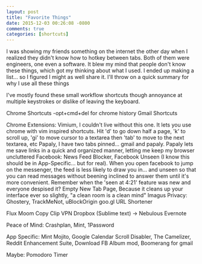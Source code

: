 ```yaml
---
layout: post
title: "Favorite Things"
date: 2015-12-03 00:26:08 -0800
comments: true
categories: [shortcuts]
---
```


I was showing my friends something on the internet the other day when I realized they didn't know how to hotkey between tabs. Both of them were engineers, one even a software. It blew my mind that people don't know these things, which got my thinking about what I used. I ended up making a list... so I figured I might as well share it. I'll throw on a quick summary for why I use all these things

I've mostly found these small workflow shortcuts though annoyance at multiple keystrokes or dislike of leaving the keyboard.

Chrome Shortcuts
-opt+cmd+del for chrome history
Gmail Shortcuts

Chrome Extensions:
Vimium, I couldn't live without this one. It lets you use chrome with vim inspired shortcuts. Hit 'd' to go down half a page, 'k' to scroll up, 'gi' to move cursor to a textarea then 'tab' to move to the next textarea, etc
Papaly, I have two tabs pinned... gmail and papaly. Papaly lets me save links in a quick and organized manner, letting me keep my browser uncluttered
Facebook: News Feed Blocker, Facebook Unseen (I know this should be in App-Specific... but for real). When you open facebook to jump on the messenger, the feed is less likely to draw you in... and unseen so that you can read messages without beening inclined to answer them until it's more convenient. Remember when the 'seen at 4:21' feature was new and everyone despised it?
Empty New Tab Page, Because it cleans up your interface ever so slightly, "a clean room is a clean mind"
Imagus
Privacy: Ghostery, TrackMeNot, uBlockOrigin
goo.gl URL Shortener

Flux
Moom
Copy Clip
VPN
Dropbox (Sublime text) -> Nebulous
Evernote

Peace of Mind: Crashplan, Mint, 1Password

App Specific: Mint Mojito, Google Calendar Scroll Disabler, The Camelizer, Reddit Enhancement Suite, Download FB Album mod, Boomerang for gmail

Maybe:
Pomodoro Timer